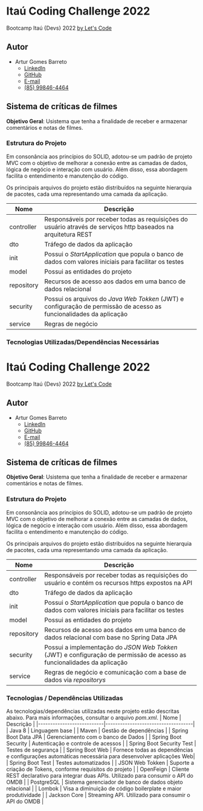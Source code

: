 # Itaú Coding Challenge 2022
Bootcamp Itaú {Devs} 2022 [by Let's Code](https://letscode.com.br/processos-seletivos/itau-bootcamp-dev)
## Autor
- Artur Gomes Barreto
	+ [LinkedIn](https://www.linkedin.com/in/arturgomesbarreto/)
	+ [GitHub](https://github.com/ArturBarreto/itau-coding-challenge-2022)
	+ [E-mail](artur.gomes.barreto@gmail.com)
	+ [(85) 99846-4464](https://api.whatsapp.com/send?phone=5585998464464)
## Sistema de críticas de filmes
**Objetivo Geral**: Usistema que tenha a finalidade de receber e armazenar comentários e notas de filmes.  
### Estrutura do Projeto  
Em consonância aos princípios do SOLID, adotou-se um padrão de projeto MVC com o objetivo de melhorar a conexão entre as camadas de dados, lógica de negócio e interação com usuário. Além disso, essa abordagem facilita o entendimento e manutenção do código.

Os principais arquivos do projeto estão distribuídos na seguinte hierarquia de pacotes, cada uma representando uma camada da aplicação.

| Nome       | Descrição |
|------------|-----------	|
| controller | Responsáveis por receber todas as requisições do usuário através de serviços http baseados na arquitetura REST|
| dto        | Tráfego de dados da aplicação |
| init       | Possui o *StartApplication* que popula o banco de dados com valores iniciais para facilitar os testes|
| model      | Possui as entidades do projeto |
| repository | Recursos de acesso aos dados em uma banco de dados relacional|
| security   | Possui os arquivos do *Java Web Tokken* (JWT) e configuração de permissão de acesso as funcionalidades da aplicação|
| service    | Regras de negócio |                                   

### Tecnologias Utilizadas/Dependências Necessárias

# Itaú Coding Challenge 2022
Bootcamp Itaú {Devs} 2022 [by Let's Code](https://letscode.com.br/processos-seletivos/itau-bootcamp-dev)
## Autor
- Artur Gomes Barreto
	+ [LinkedIn](https://www.linkedin.com/in/arturgomesbarreto/)
	+ [GitHub](https://github.com/ArturBarreto/itau-coding-challenge-2022)
	+ [E-mail](artur.gomes.barreto@gmail.com)
	+ [(85) 99846-4464](https://api.whatsapp.com/send?phone=5585998464464)
## Sistema de críticas de filmes
**Objetivo Geral**: Usistema que tenha a finalidade de receber e armazenar comentários e notas de filmes.  
### Estrutura do Projeto  
Em consonância aos princípios do SOLID, adotou-se um padrão de projeto MVC com o objetivo de melhorar a conexão entre as camadas de dados, lógica de negócio e interação com usuário. Além disso, essa abordagem facilita o entendimento e manutenção do código.

Os principais arquivos do projeto estão distribuídos na seguinte hierarquia de pacotes, cada uma representando uma camada da aplicação.

| Nome       | Descrição |
|------------|-----------	|
| controller | Responsáveis por receber todas as requisições do usuário e contém os recursos https expostos na API                     |
| dto        | Tráfego de dados da aplicação                                                                                           |
| init       | Possui o *StartApplication* que popula o banco de dados com valores iniciais para facilitar os testes                   |
| model      | Possui as entidades do projeto                                                                                          |
| repository | Recursos de acesso aos dados em uma banco de dados relacional  com base no Spring Data JPA                              |
| security   | Possui a implementação do *JSON Web Tokken* (JWT) e configuração de permissão de acesso as funcionalidades da aplicação |
| service    | Regras de negócio e comunicação com a base de dados via *repositorys*                                                   |

### Tecnologias / Dependências Utilizadas
As tecnologias/dependências utilizadas neste projeto estão descritas abaixo. Para mais informações, consultar o arquivo *pom.xml*.
| Nome                      | Descrição                          |
|---------------------------|------------------------------------|
| Java 8                    | Linguagem base                     | 
| Maven                     | Gestão de dependências             |
| Spring Boot Data JPA      | Gerenciamento com o banco de Dados |
| Spring Boot Security      | Autenticação e controle de acessos | 
| Spring Boot Security Test | Testes de segurança                |
| Spring Boot Web           | Fornece todas as dependências e configurações automáticas necessária para desenvolver aplicações Web|
| Spring Boot Test          | Testes automatizados               |
| JSON Web Tokken           | Suporte a criação de Tokens, conforme requisitos do projeto |
| OpenFeign                 | Cliente REST declarativo para integrar duas APIs. Utilizado para consumir o API do OMDB  |
| PostgreSQL                | Sistema gerenciador de banco de dados objeto relacional |
| Lombok                    | Visa a diminuição de código boilerplate e maior produtividade |
| Jackson Core              | Streaming API. Utilizado para consumir o API do OMDB |
